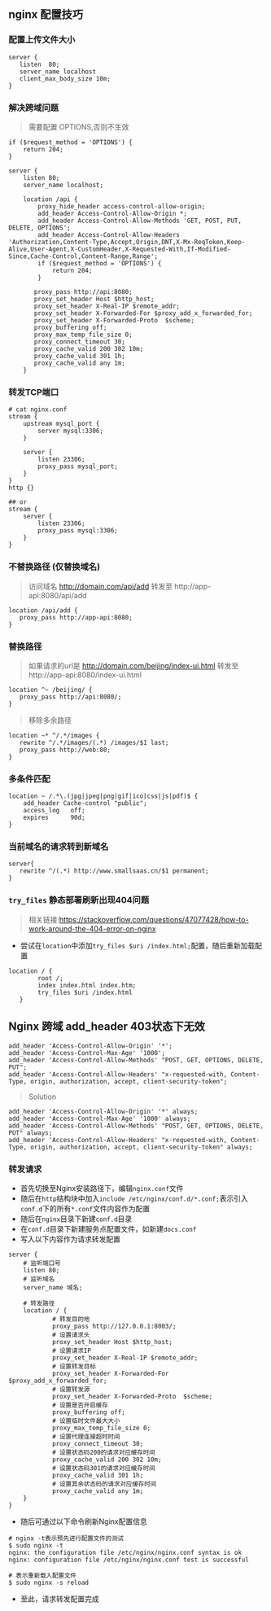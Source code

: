 ## nginx 配置技巧

### 配置上传文件大小
```shell
server {
   listen  80;
   server_name localhost
   client_max_body_size 10m;
}
```

### 解决跨域问题
> 需要配置 OPTIONS,否则不生效
```
if ($request_method = 'OPTIONS') {
    return 204;
}
```

```
server {
    listen 80;
    server_name localhost;

    location /api {
        proxy_hide_header access-control-allow-origin;
        add_header Access-Control-Allow-Origin *;
        add_header Access-Control-Allow-Methods 'GET, POST, PUT, DELETE, OPTIONS';
        add_header Access-Control-Allow-Headers 'Authorization,Content-Type,Accept,Origin,DNT,X-Mx-ReqToken,Keep-Alive,User-Agent,X-CustomHeader,X-Requested-With,If-Modified-Since,Cache-Control,Content-Range,Range';
        if ($request_method = 'OPTIONS') {
            return 204;
        }
        
       proxy_pass http://api:8080;
       proxy_set_header Host $http_host;
       proxy_set_header X-Real-IP $remote_addr;
       proxy_set_header X-Forwarded-For $proxy_add_x_forwarded_for;
       proxy_set_header X-Forwarded-Proto  $scheme;
       proxy_buffering off;
       proxy_max_temp_file_size 0;
       proxy_connect_timeout 30;
       proxy_cache_valid 200 302 10m;
       proxy_cache_valid 301 1h;
       proxy_cache_valid any 1m;
    }
```

### 转发TCP端口
```
# cat nginx.conf
stream {
    upstream mysql_port {
        server mysql:3306;
    }

    server {
        listen 23306;
        proxy_pass mysql_port;
    }
}
http {}

## or
stream {
    server {
        listen 23306;
        proxy_pass mysql:3306;
    }
}

```

### 不替换路径 (仅替换域名)
> 访问域名 http://domain.com/api/add 转发至 http://app-api:8080/api/add
```
location /api/add {
   proxy_pass http://app-api:8080;
} 
```

### 替换路径
> 如果请求的url是 http://domain.com/beijing/index-ui.html 转发至 http://app-api:8080/index-ui.html
```
location ^~ /beijing/ {
   proxy_pass http://api:8080/;
}
```

> 移除多余路径
```
location ~* ^/.*/images {
   rewrite ^/.*/images/(.*) /images/$1 last;
   proxy_pass http://web:80;
}
```

### 多条件匹配
```
location ~ /.*\.(jpg|jpeg|png|gif|ico|css|js|pdf)$ {
    add_header Cache-control "public";
    access_log   off;
    expires      90d;
}
```


### 当前域名的请求转到新域名
```
server{
   rewrite ^/(.*) http://www.smallsaas.cn/$1 permanent;
}
```

### `try_files` 静态部署刷新出现404问题

> 相关链接:https://stackoverflow.com/questions/47077428/how-to-work-around-the-404-error-on-nginx

- 尝试在`location`中添加`try_files $uri /index.html;`配置，随后重新加载配置
```
location / {
        root /;
        index index.html index.htm;
        try_files $uri /index.html
   }
```

## Nginx 跨域 add_header 403状态下无效
```
add_header 'Access-Control-Allow-Origin' '*';
add_header 'Access-Control-Max-Age' '1000';
add_header 'Access-Control-Allow-Methods' "POST, GET, OPTIONS, DELETE, PUT";
add_header 'Access-Control-Allow-Headers' "x-requested-with, Content-Type, origin, authorization, accept, client-security-token";   
```
> Solution
```
add_header 'Access-Control-Allow-Origin' '*' always;
add_header 'Access-Control-Max-Age' '1000' always;
add_header 'Access-Control-Allow-Methods' "POST, GET, OPTIONS, DELETE, PUT" always;
add_header 'Access-Control-Allow-Headers' "x-requested-with, Content-Type, origin, authorization, accept, client-security-token" always;  
```


### 转发请求

- 首先切换至Nginx安装路径下，编辑`nginx.conf`文件
- 随后在`http`结构块中加入`include /etc/nginx/conf.d/*.conf;`表示引入`conf.d`下的所有`*.conf`文件内容作为配置
- 随后在`nginx`目录下新建`conf.d`目录
- 在`conf.d`目录下新建服务点配置文件，如新建`docs.conf`
- 写入以下内容作为请求转发配置

```shell
server {
    # 监听端口号
    listen 80;
    # 监听域名
    server_name 域名;

	# 转发路径
    location / {
            # 转发目的地
            proxy_pass http://127.0.0.1:8003/;
            # 设置请求头
            proxy_set_header Host $http_host;
            # 设置请求IP
            proxy_set_header X-Real-IP $remote_addr;
            # 设置转发目标
            proxy_set_header X-Forwarded-For $proxy_add_x_forwarded_for;
            # 设置转发源
            proxy_set_header X-Forwarded-Proto  $scheme;
            # 设置是否开启缓存
            proxy_buffering off;
            # 设置临时文件最大大小
            proxy_max_temp_file_size 0;
            # 设置代理连接超时时间
            proxy_connect_timeout 30;
            # 设置状态码200的请求对应缓存时间
            proxy_cache_valid 200 302 10m;
            # 设置状态码301的请求对应缓存时间
            proxy_cache_valid 301 1h;
            # 设置其余状态码的请求对应缓存时间
            proxy_cache_valid any 1m;
    }
}
```

- 随后可通过以下命令刷新Nginx配置信息

```shell
# nginx -t表示预先进行配置文件的测试
$ sudo nginx -t
nginx: the configuration file /etc/nginx/nginx.conf syntax is ok
nginx: configuration file /etc/nginx/nginx.conf test is successful

# 表示重新载入配置文件
$ sudo nginx -s reload
```

- 至此，请求转发配置完成

